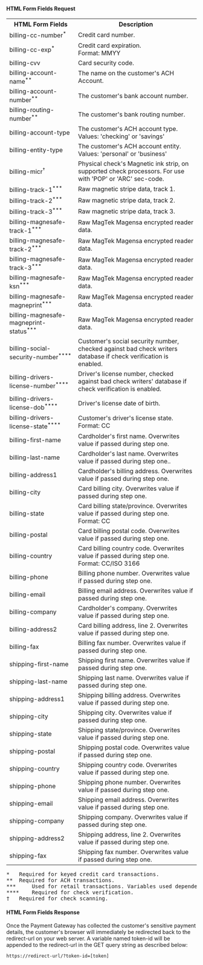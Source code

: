 #### HTML Form Fields Request

<div class="table-responsive">
<table class="table table-bordered table-striped table-vertical-middle">
    <tbody><tr>
        <th class="variable">HTML Form Fields</th>
        <th>Description</th>
    </tr>
    <tr>
        <td>billing-cc-number<sup>*</sup></td>
        <td>Credit card number.</td>
    </tr>
    <tr>
        <td>billing-cc-exp<sup>*</sup></td>
        <td>Credit card expiration.<br>
            <span class="allowed">Format: MMYY</span></td>
    </tr>
    <tr>
        <td>billing-cvv</td>
        <td>Card security code.</td>
    </tr>
    <tr>
        <td>billing-account-name<sup>**</sup></td>
        <td>The name on the customer's ACH Account.</td>
    </tr>
    <tr>
        <td>billing-account-number<sup>**</sup></td>
        <td>The customer's bank account number.</td>
    </tr>
    <tr>
        <td>billing-routing-number<sup>**</sup></td>
        <td>The customer's bank routing number.</td>
    </tr>
    <tr>
        <td>billing-account-type</td>
        <td>The customer's ACH account type.<br>
            <span class="allowed">Values: 'checking' or 'savings'</span></td>
    </tr>
    <tr>
        <td>billing-entity-type</td>
        <td>The customer's ACH account entity.<br>
            <span class="allowed">Values: 'personal' or 'business'</span></td>
    </tr>
    <tr>
        <td>billing-micr<sup>†</sup></td>
        <td>Physical check's Magnetic ink strip, on supported check processors. For use with 'POP' or 'ARC' sec-code.</td>
    </tr>
    <tr>
        <td>billing-track-1<sup>***</sup></td>
        <td>Raw magnetic stripe data, track 1.</td>
    </tr>
    <tr>
        <td>billing-track-2<sup>***</sup></td>
        <td>Raw magnetic stripe data, track 2.</td>
    </tr>
    <tr>
        <td>billing-track-3<sup>***</sup></td>
        <td>Raw magnetic stripe data, track 3.</td>
    </tr>
    <tr>
        <td>billing-magnesafe-track-1<sup>***</sup></td>
        <td>Raw MagTek Magensa encrypted reader data.</td>
    </tr>
    <tr>
        <td>billing-magnesafe-track-2<sup>***</sup></td>
        <td>Raw MagTek Magensa encrypted reader data.</td>
    </tr>
    <tr>
        <td>billing-magnesafe-track-3<sup>***</sup></td>
        <td>Raw MagTek Magensa encrypted reader data.</td>
    </tr>
    <tr>
        <td>billing-magnesafe-ksn<sup>***</sup></td>
        <td>Raw MagTek Magensa encrypted reader data.</td>
    </tr>
    <tr>
        <td>billing-magnesafe-magneprint<sup>***</sup></td>
        <td>Raw MagTek Magensa encrypted reader data.</td>
    </tr>
    <tr>
        <td>billing-magnesafe-magneprint-status<sup>***</sup></td>
        <td>Raw MagTek Magensa encrypted reader data.</td>
    </tr>
    <tr>
        <td>billing-social-security-number<sup>****</sup></td>
        <td>Customer's social security number, checked against bad check writers database if check verification is enabled.</td>
    </tr>
    <tr>
        <td>billing-drivers-license-number<sup>****</sup></td>
        <td>Driver's license number, checked against bad check writers' database if check verification is enabled.</td>
    </tr>
    <tr>
        <td>billing-drivers-license-dob<sup>****</sup></td>
        <td>Driver's license date of birth.</td>
    </tr>
    <tr>
        <td>billing-drivers-license-state<sup>****</sup></td>
        <td>Customer's driver's license state.<br>
            <span class="allowed">Format: CC</span></td>
    </tr>
    <tr>
        <td>billing-first-name</td>
        <td>Cardholder's first name. Overwrites value if passed during step one.</td>
    </tr>
    <tr>
        <td>billing-last-name</td>
        <td>Cardholder's last name. Overwrites value if passed during step one..</td>
    </tr>
    <tr>
        <td>billing-address1</td>
        <td>Cardholder's billing address. Overwrites value if passed during step one.</td>
    </tr>
    <tr>
        <td>billing-city</td>
        <td>Card billing city. Overwrites value if passed during step one.</td>
    </tr>
    <tr>
        <td>billing-state</td>
        <td>Card billing state/province. Overwrites value if passed during step one.<br>
            <span class="allowed">Format: CC</span></td>
    </tr>
    <tr>
        <td>billing-postal</td>
        <td>Card billing postal code. Overwrites value if passed during step one.</td>
    </tr>
    <tr>
        <td>billing-country</td>
        <td>Card billing country code. Overwrites value if passed during step one.<br>
            <span class="allowed">Format: CC/ISO 3166</span></td>
    </tr>
    <tr>
        <td>billing-phone</td>
        <td>Billing phone number. Overwrites value if passed during step one.</td>
    </tr>
    <tr>
        <td>billing-email</td>
        <td>Billing email address. Overwrites value if passed during step one.</td>
    </tr>
    <tr>
        <td>billing-company</td>
        <td>Cardholder's company. Overwrites value if passed during step one.</td>
    </tr>
    <tr>
        <td>billing-address2</td>
        <td>Card billing address, line 2. Overwrites value if passed during step one.</td>
    </tr>
    <tr>
        <td>billing-fax</td>
        <td>Billing fax number. Overwrites value if passed during step one.</td>
    </tr>
    <tr>
        <td>shipping-first-name</td>
        <td>Shipping first name. Overwrites value if passed during step one.</td>
    </tr>
    <tr>
        <td>shipping-last-name</td>
        <td>Shipping last name. Overwrites value if passed during step one.</td>
    </tr>
    <tr>
        <td>shipping-address1</td>
        <td>Shipping billing address. Overwrites value if passed during step one.</td>
    </tr>
    <tr>
        <td>shipping-city</td>
        <td>Shipping city. Overwrites value if passed during step one.</td>
    </tr>
    <tr>
        <td>shipping-state</td>
        <td>Shipping state/province. Overwrites value if passed during step one.</td>
    </tr>
    <tr>
        <td>shipping-postal</td>
        <td>Shipping postal code. Overwrites value if passed during step one.</td>
    </tr>
    <tr>
        <td>shipping-country</td>
        <td>Shipping country code. Overwrites value if passed during step one.</td>
    </tr>
    <tr>
        <td>shipping-phone</td>
        <td>Shipping phone number. Overwrites value if passed during step one.</td>
    </tr>
    <tr>
        <td>shipping-email</td>
        <td>Shipping email address. Overwrites value if passed during step one.</td>
    </tr>
    <tr>
        <td>shipping-company</td>
        <td>Shipping company. Overwrites value if passed during step one.</td>
    </tr>
    <tr>
        <td>shipping-address2</td>
        <td>Shipping address, line 2. Overwrites value if passed during step one.</td>
    </tr>
    <tr>
        <td>shipping-fax</td>
        <td>Shipping fax number. Overwrites value if passed during step one.</td>
    </tr>
</tbody></table>
</div>

<pre>
* 	Required for keyed credit card transactions.
** 	Required for ACH transactions.
*** 	Used for retail transactions. Variables used dependent on swipe device.
**** 	Required for check verification.
† 	Required for check scanning.
</pre>

#### HTML Form Fields Response

Once the Payment Gateway has collected the customer's sensitive payment details, the customer's browser will immediately be redirected back to the redirect-url on your web server. A variable named token-id will be appended to the redirect-url in the GET query string as described below:

	https://redirect-url/?token-id=[token]